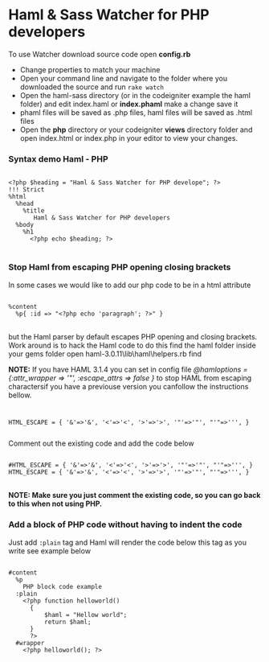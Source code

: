 <h1> Haml &amp; Sass Watcher for PHP developers </h1>
<p>
To use Watcher download source code open <strong>config.rb</strong>
</p>
<ul>
<li>Change properties to match your machine</li>
<li>Open your command line and navigate to the folder where you downloaded the source and run <code>rake watch</code></li>
<li>Open the haml-sass directory (or in the codeigniter example the haml folder) and edit index.haml or <strong>index.phaml</strong> make a change save it</li>
<li>phaml files will be saved as .php files, haml files will be saved as .html files</li>
<li>Open the <strong>php</strong> directory or your codeigniter <strong>views</strong> directory folder and open index.html or index.php in your editor to view your changes.</li>
</ul>

<h3>Syntax demo Haml - PHP</h3>
<pre>
<code>
&lt;?php $heading = "Haml & Sass Watcher for PHP develope"; ?&gt;
!!! Strict
%html
  %head
    %title
       Haml &amp; Sass Watcher for PHP developers
  %body
    %h1
      &lt;?php echo $heading; ?&gt;
</code>
</pre>
<h3>Stop Haml from escaping PHP opening closing brackets</h3>
<p>
In some cases we would like to add our php code to be in a html attribute 
</p>
<pre>
<code>
%content
  %p{ :id => "&lt;?php echo 'paragraph'; ?&gt;" }
</code>
</pre>
<p>
but the Haml parser by default escapes PHP opening and closing brackets.
Work around is to hack the Haml code to do this find the haml folder inside your gems folder open haml-3.0.11\lib\haml\helpers.rb find
</p>
<p>
<strong>NOTE:</strong> If you have  HAML 3.1.4 you can set in config file <em>@hamloptions = {:attr_wrapper => '"', :escape_attrs => false }</em>
to stop HAML from escaping charactersif you have a previouse version you canfollow the instructions bellow.
</p>
<code>
<pre>
HTML_ESCAPE = { '&'=>'&amp;', '<'=>'&lt;', '>'=>'&gt;', '"'=>'&quot;', "'"=>'&#039;', }
</pre>
</code>
Comment out the existing code and add the code below
<pre>
<code>
#HTML_ESCAPE = { '&'=>'&amp;', '<'=>'&lt;', '>'=>'&gt;', '"'=>'&quot;', "'"=>'&#039;', }
HTML_ESCAPE = { '&'=>'&amp;', '<'=>'<', '>'=>'>', '"'=>'&quot;', "'"=>'&#039;', }
</code>
</pre>
<strong>NOTE: Make sure you just comment the existing code, so you can go back to this when not using PHP.</strong>

<h3>Add a block of PHP code without having to indent the code</h3>

<p>
Just add <code>:plain</code> tag and Haml will render the code below this tag as you write see example below
</p>

<pre><code>
#content
  %p
    PHP block code example
  :plain
    &lt;?php function helloworld()
      {
          $haml = "Hellow world";
          return $haml;
      }
      ?&gt;
  #wrapper
    &lt;?php helloworld(); ?&gt;
</code></pre>
